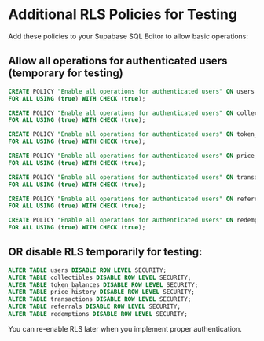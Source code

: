 # Additional RLS Policies for Testing

Add these policies to your Supabase SQL Editor to allow basic operations:

## Allow all operations for authenticated users (temporary for testing)

```sql
CREATE POLICY "Enable all operations for authenticated users" ON users
FOR ALL USING (true) WITH CHECK (true);
```

```sql
CREATE POLICY "Enable all operations for authenticated users" ON collectibles
FOR ALL USING (true) WITH CHECK (true);
```

```sql
CREATE POLICY "Enable all operations for authenticated users" ON token_balances
FOR ALL USING (true) WITH CHECK (true);
```

```sql
CREATE POLICY "Enable all operations for authenticated users" ON price_history
FOR ALL USING (true) WITH CHECK (true);
```

```sql
CREATE POLICY "Enable all operations for authenticated users" ON transactions
FOR ALL USING (true) WITH CHECK (true);
```

```sql
CREATE POLICY "Enable all operations for authenticated users" ON referrals
FOR ALL USING (true) WITH CHECK (true);
```

```sql
CREATE POLICY "Enable all operations for authenticated users" ON redemptions
FOR ALL USING (true) WITH CHECK (true);
```

## OR disable RLS temporarily for testing:

```sql
ALTER TABLE users DISABLE ROW LEVEL SECURITY;
ALTER TABLE collectibles DISABLE ROW LEVEL SECURITY;
ALTER TABLE token_balances DISABLE ROW LEVEL SECURITY;
ALTER TABLE price_history DISABLE ROW LEVEL SECURITY;
ALTER TABLE transactions DISABLE ROW LEVEL SECURITY;
ALTER TABLE referrals DISABLE ROW LEVEL SECURITY;
ALTER TABLE redemptions DISABLE ROW LEVEL SECURITY;
```

You can re-enable RLS later when you implement proper authentication.
